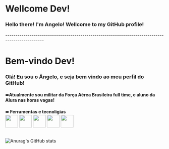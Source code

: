 <h1>Wellcome Dev!</h1>
<h3 aling="center">Hello there! I'm Angelo! Wellcome to my GitHub profile!</h3>
-------------------------------------------------------------------------------------------------
<h1>Bem-vindo Dev!</h1>
<h3 aling="center">Olá! Eu sou o Ângelo, e seja bem vindo ao meu perfil do GitHub!</h3>
<h4 style="margin-bottom:2px;">➠Atualmente sou militar da Força Aérea Brasileira full time, e aluno da Alura nas horas vagas!</h4>
<h4 style="margin-bottom:2px;">➠ Ferramentas e tecnoligias</h4>
<div>
<img src="https://cdn.jsdelivr.net/gh/devicons/devicon/icons/html5/html5-plain-wordmark.svg" width="40" height="40"/> 
<img src="https://cdn.jsdelivr.net/gh/devicons/devicon/icons/visualstudio/visualstudio-plain.svg" width="40" height="40"/>
<img src="https://cdn.jsdelivr.net/gh/devicons/devicon/icons/wordpress/wordpress-plain.svg" width="40" height="40"/>
<img src="https://cdn.jsdelivr.net/gh/devicons/devicon/icons/css3/css3-original.svg" width="40" height="40"/>
<img src="https://cdn.jsdelivr.net/gh/devicons/devicon/icons/javascript/javascript-plain.svg" width="40" height="40"/>
</div>
</br>

![Anurag's GitHub stats](https://github-readme-stats.vercel.app/api?username=Anbfer&show_icons=true&theme=dark)



<!---
Anbfer/Anbfer is a ✨ special ✨ repository because its `README.md` (this file) appears on your GitHub profile.
You can click the Preview link to take a look at your changes.
https://github.com/adam-p/markdown-here/wiki/Markdown-Cheatsheet#blockquotes
--->
